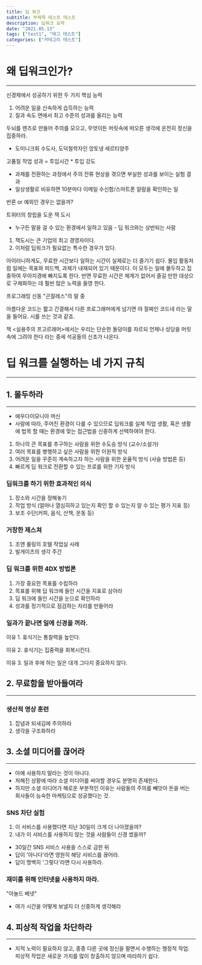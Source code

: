 ```yaml
---
title: 딥 워크
subtitle: 부제목 테스트 테스트
description: 딥워크 요약
date: "2021.05.13"
tags: ["test1", "태그 테스트"]
categories: ["카테고리 테스트"]
---
```



<!--excerpt-->
# 왜 딥워크인가?

---

신경제에서 성공하기 위한 두 가지 핵심 능력

1. 어려운 일을 신속하게 습득하는 능력
2. 질과 속도 면에서 최고 수준의 성과를 올리는 능력

두뇌를 렌즈로 만들어 주의를 모으고, 무엇이든 머릿속에 떠오른 생각에 온전히 정신을 집중하라.

- 도미니크회 수도사, 도덕철학자인 앙토냉 세르티양주

고품질 작업 성과 = 투입시간 * 투입 강도

- 과제를 전환하는 과정에서 주의 잔류 현상을 겪으면 부실한 성과를 보이는 실험 결과
- 일상생활로 비유하면 10분마다 이메일 수신함/스마트폰 알람을 확인하는 일

반론 or 예외인 경우는 없을까?

트위터의 창립을 도운 잭 도시

- 누구든 말을 걸 수 있는 환경에서 일하고 있음 - 딥 워크와는 상반되는 사람
1. 잭도시는 큰 기업의 최고 경영자이다.
2. 이처럼 딥워크가 필요없는 특수한 경우가 있다.

아이러니하게도, 무료한 시간보다 일하는 시간이 실제로는 더 즐기기 쉽다. 몰입 활동처럼 일에는 목표와 피드백, 과제가 내재되어 있기 때문이다. 이 모두는 일에 몰두하고 집중하여 무아지경에 빠지도록 한다.  반면 무료한 시간은 체계가 없어서 즐길 만한 대상으로 구체화하는 데 훨씬 많은 노력을 들영 한다.

프로그래밍 신동 "곤잘레스"의 말 중

아름다운 코드는 짧고 간결해서 다른 프로그래머에게 넘기면 야 잘짜인 코드네 라는 말을 들어요. 시를 쓰는 것과 같죠.

책 <실용주의 프고르래머>에서는 우리는 단순한 돌덩이를 자르되 언제나 성당을 머릿속에 그려야 한다 라는 중세 석공들의 신조가 나온다.

# 딥 워크를 실행하는 네 가지 규칙

---

## 1. 몰두하라

---

- 에우다이모니아 머신
- 사람에 따라, 주어진 환경이 다를 수 있으므로 딥워크를 실제 직업 생활, 혹은 생활에 법목 할 때는 환경에 맞는 접근법을 신중하게 선택하여야 한다.
1. 하나의 큰 목표를 추구하는 사람을 위한 수도승 방식 (교수/소설가)
2. 여러 목표를 병행하고 싶은 사람을 위한 이원적 방식
3. 어려운 일을 꾸준히 계속하고자 하는 사람을 위한 운율적 방식 (사슬 방법론 등)
4. 빠르게 딥 워크로 전환할 수 있는 프로를 위한 기자 방식

### 딥워크를 하기 위한 효과적인 의식

1. 장소와 시간을 정해놓기
2. 작업 방식 (얼마나 열심히하고 있는지 확인 할 수 있는지 알 수 있는 평가 지표 등)
3. 보조 수단(커피, 음식, 산책, 운동 등)

### 거창한 제스쳐

1. 조앤 롤링의 호텔 작업실 사례
2. 빌게이츠의 생각 주간

### 딥 워크를 위한 4DX 방법론

1. 가장 중요한 목표를 수립하라
2. 목표를 위해 딥 워크에 들인 시간을 지표로 삼아라
3. 딥 워크에 들인 시간을 눈으로 확인하라
4. 성과를 정기적으로 점검하는 자리를 만들어라

### 일과가 끝나면 일에 신경을 꺼라.

이유 1. 휴식기는 통찰력을 높인다.

이유 2. 휴식기는 집중력을 회복시킨다.

이유 3. 일과 후에 하는 일은 대개 그다지 중요하지 않다.

## 2. 무료함을 받아들여라

---

### 생산적 명상 훈련

1. 잡념과 되새김에 주의하라
2. 생각을 구조화하라

## 3. 소셜 미디어를 끊어라

---

- 아예 사용하지 말라는 것이 아니다.
- 처해진 상황에 따라 소셜 미디어를 써야할 경우도 분명히 존재한다.
- 하지만 소셜 미디어가 해로운 부분적인 이유는 사람들의 주의를 빼앗아 돈을 버는 회사들이 능숙한 마케팅으로 성공했다는 것.

### SNS 차단 실험

1. 이 서비스를 사용했다면 지난 30일이 크게 더 나아졌을까?
2. 내가 이 서비스를 사용하지 않는 것을 사람들이 신경 썼을까?
- 30일간 SNS 서비스 사용을 스스로 금한 뒤
- 답이 '아니다'라면 영원히 해당 서비스를 끊어라.
- 답이 명백히 '그렇다'라면 다시 사용하라.

### 재미를 위해 인터넷을 사용하지 마라.

"아놀드 베넷"

- 여가 시간을 어떻게 보낼지 더 신중하게 생각해라

## 4. 피상적 작업을 차단하라

---

- 지적 노력이 필요하지 않고, 종종 다른 곳에 정신을 팔면서 수행하는 행정적 작업. 피상적 작업은 새로운 가치를 많이 창출하지 않으며 따라하기 쉽다.
